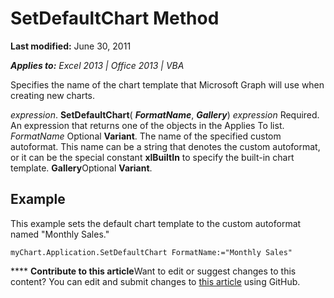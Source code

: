 
# SetDefaultChart Method

 **Last modified:** June 30, 2011

 _**Applies to:** Excel 2013 | Office 2013 | VBA_

Specifies the name of the chart template that Microsoft Graph will use when creating new charts.

 _expression_. **SetDefaultChart**( **_FormatName_**,  **_Gallery_**)
 _expression_ Required. An expression that returns one of the objects in the Applies To list.
 _FormatName_ Optional **Variant**. The name of the specified custom autoformat. This name can be a string that denotes the custom autoformat, or it can be the special constant  **xlBuiltIn** to specify the built-in chart template.
 **Gallery**Optional  **Variant**.

## Example

This example sets the default chart template to the custom autoformat named "Monthly Sales."


```
myChart.Application.SetDefaultChart FormatName:="Monthly Sales"
```


****   **Contribute to this article**Want to edit or suggest changes to this content? You can edit and submit changes to  [this article](https://github.com/jhershey00/VBA_Excel_Test/OpenXMLCon/articles/1afc1023-654b-67cd-aace-bc4b87747520.md) using GitHub.

